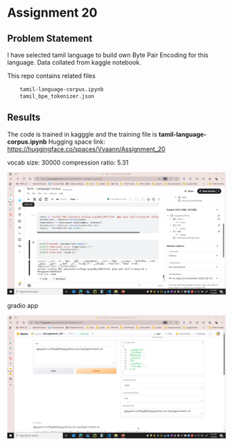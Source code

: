 # Assignment 20

## Problem Statement

I have selected tamil language to build own Byte Pair Encoding for this language. Data collated from kaggle notebook.


This repo contains related files

        tamil-language-corpus.ipynb
        tamil_bpe_tokenizer.json
 

## Results

The code is trained in kagggle and the training file is **tamil-language-corpus.ipynb**
Hugging space link: https://huggingface.co/spaces/Vvaann/Assignment_20

vocab size: 30000
compression ratio: 5.31

![training images](training.png)

gradio app 

![gradio images](gradio.png)



